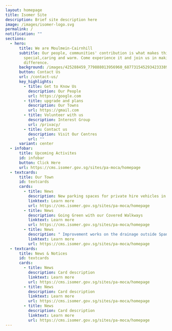 ```yaml
---
layout: homepage
title: Isomer Site
description: Brief site description here
image: /images/isomer-logo.svg
permalink: /
notification: ""
sections:
  - hero:
      title: We are Moulmein-Cairnhill
      subtitle: Our people, communities' contribution is what makes this town
        special,caring and warm. Come experience it and join us in making  a
        difference.
      background: /images/425288459_779888013956960_6877315452934233389_n.jpg
      button: Contact Us
      url: /contact-us/
      key_highlights:
        - title: Get to Know Us
          description: Our People
          url: https://google.com
        - title: upgrade and plans
          description: Our Towns
          url: https://gmail.com
        - title: Volunteer with us
          description: Interest Group
          url: /privacy/
        - title: Contact us
          description: Visit Our Centres
          url: ""
      variant: center
  - infobar:
      title: Upcoming Activites
      id: infobar
      button: Click Here
      url: https://cms.isomer.gov.sg/sites/pa-moca/homepage
  - textcards:
      title: Our Town
      id: textcards
      cards:
        - title: News
          description: New parking spaces for private hire vehicles in Tekka
          linktext: Learn more
          url: https://cms.isomer.gov.sg/sites/pa-moca/homepage
        - title: News
          description: Going Green with our Covered Walkways
          linktext: Learn more
          url: https://cms.isomer.gov.sg/sites/pa-moca/homepage
        - title: News
          description: " Improvement works on the drainage outside Spanish Village"
          linktext: Learn more
          url: https://cms.isomer.gov.sg/sites/pa-moca/homepage
  - textcards:
      title: News & Notices
      id: textcards
      cards:
        - title: News
          description: Card description
          linktext: Learn more
          url: https://cms.isomer.gov.sg/sites/pa-moca/homepage
        - title: News
          description: Card description
          linktext: Learn more
          url: https://cms.isomer.gov.sg/sites/pa-moca/homepage
        - title: News
          description: Card description
          linktext: Learn more
          url: https://cms.isomer.gov.sg/sites/pa-moca/homepage
---
```

